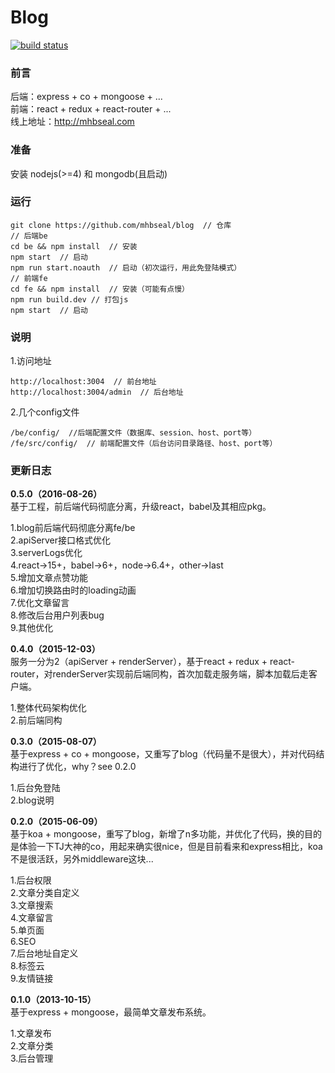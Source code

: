 # Blog

[![build status](https://img.shields.io/travis/mhbseal/blog/master.svg?style=flat-square)](https://travis-ci.org/mhbseal/blog)

### 前言

后端：express + co + mongoose + ...  
前端：react + redux + react-router + ...  
线上地址：http://mhbseal.com  

### 准备

安装 nodejs(>=4) 和 mongodb(且启动)

### 运行
    
    git clone https://github.com/mhbseal/blog  // 仓库
    // 后端be
    cd be && npm install  // 安装
    npm start  // 启动
    npm run start.noauth  // 启动（初次运行，用此免登陆模式）
    // 前端fe
    cd fe && npm install  // 安装（可能有点慢）
    npm run build.dev // 打包js
    npm start  // 启动
    
### 说明

1.访问地址

    http://localhost:3004  // 前台地址
    http://localhost:3004/admin  // 后台地址
      
2.几个config文件

    /be/config/  //后端配置文件（数据库、session、host、port等）
    /fe/src/config/  // 前端配置文件（后台访问目录路径、host、port等）

### 更新日志

**0.5.0（2016-08-26）**  
基于工程，前后端代码彻底分离，升级react，babel及其相应pkg。

1.blog前后端代码彻底分离fe/be  
2.apiServer接口格式优化  
3.serverLogs优化  
4.react->15+，babel->6+，node->6.4+，other->last  
5.增加文章点赞功能  
6.增加切换路由时的loading动画  
7.优化文章留言  
8.修改后台用户列表bug  
9.其他优化  

**0.4.0（2015-12-03）**  
服务一分为2（apiServer + renderServer），基于react + redux + react-router，对renderServer实现前后端同构，首次加载走服务端，脚本加载后走客户端。

1.整体代码架构优化  
2.前后端同构

**0.3.0（2015-08-07）**  
基于express + co + mongoose，又重写了blog（代码量不是很大），并对代码结构进行了优化，why？see 0.2.0

1.后台免登陆  
2.blog说明

**0.2.0（2015-06-09）**  
基于koa + mongoose，重写了blog，新增了n多功能，并优化了代码，换的目的是体验一下TJ大神的co，用起来确实很nice，但是目前看来和express相比，koa不是很活跃，另外middleware这块...

1.后台权限  
2.文章分类自定义  
3.文章搜索  
4.文章留言  
5.单页面  
6.SEO  
7.后台地址自定义  
8.标签云  
9.友情链接

**0.1.0（2013-10-15）**  
基于express + mongoose，最简单文章发布系统。

1.文章发布  
2.文章分类  
3.后台管理
